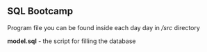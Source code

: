 ## SQL Bootcamp
Program file you can be found inside each day day in */src* directory

**model.sql** - the script for filling the database
